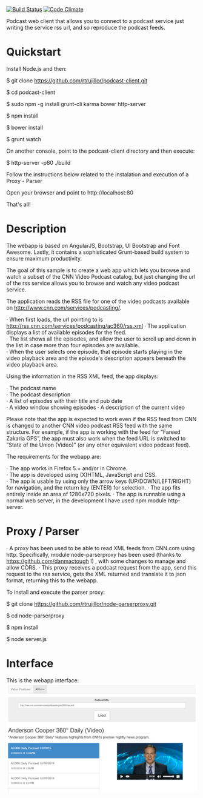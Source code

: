 [![Build Status](https://travis-ci.org/rtrujillor/podcast-client.svg?branch=master)](https://travis-ci.org/rtrujillor/podcast-client)
[![Code Climate](https://codeclimate.com/repos/5761486356f44e006d006443/badges/5eb55389e31b6298494f/gpa.svg)](https://codeclimate.com/repos/5761486356f44e006d006443/feed)

Podcast web client that allows you to connect to a podcast service just writing the service rss url, and so reproduce the podcast feeds.

# Quickstart

Install Node.js and then:

$ git clone https://github.com/rtrujillor/podcast-client.git

$ cd podcast-client

$ sudo npm -g install grunt-cli karma bower http-server

$ npm install

$ bower install

$ grunt watch

On another console, point to the podcast-client directory and then execute:

$ http-server -p80 ./build

Follow the instructions below related to the instalation and execution of a Proxy - Parser

Open your browser and point to http://localhost:80

That's all!

# Description
The webapp is based on AngularJS, Bootstrap, UI Bootstrap and Font Awesome. Lastly, it contains a sophisticated Grunt-based build system to ensure maximum productivity. 

The goal of this  sample is to create a web app which lets you browse and watch a subset of the CNN Video Podcast catalog, but just changing the url of the rss service allows you to browse and watch any video podcast service.

The application reads the RSS file for one of the video podcasts available on http://www.cnn.com/services/podcasting/.

 · When first loads, the url pointing to is http://rss.cnn.com/services/podcasting/ac360/rss.xml
 · The application displays a list of available episodes for the feed.   
 · The list shows all the  episodes, and allow the user to scroll up and down in the list in case more than four episodes are available.  
 · When the user selects one episode, that episode starts playing in the video playback area and the episode's description appears beneath the video playback area.  
 
Using the information in the RSS XML feed, the app displays:  

 · The podcast name  
 · The podcast description  
 · A list of episodes with their title and pub date  
 · A video window showing episodes
 · A description of the current video 
 
Please note that the app is expected to work even if the RSS feed from CNN is changed to another CNN video podcast RSS feed with the same structure. For example, if the app is working with the feed for ”Fareed Zakaria GPS”, the app must also work when the feed URL is switched to ”State of the Union (Video)” (or any other equivalent video podcast feed).  

The requirements for the webapp are:

· The app works in Firefox 5.+ and/or in Chrome.  
· The app is developed using (X)HTML, JavaScript and CSS.  
· The app is usable by using only the arrow keys (UP/DOWN/LEFT/RIGHT) for navigation, and the return key (ENTER) for selection. 
· The app fits entirely inside an area of 1280x720 pixels. 
· The app is runnable using a normal web server, in the development I have used npm module http-server. 

# Proxy / Parser

· A  proxy has been used to be able to read XML feeds from CNN.com using http. Specifically, module node-parserproxy has been used (thanks to https://github.com/danmactough !) , with some changes to manage and allow CORS. 
· This proxy receives a podcast request from the app, send this request to the rss service, gets the XML returned and translate it to json format, returning this to the webapp.

To install and execute the parser proxy:

$ git clone https://github.com/rtrujillor/node-parserproxy.git

$ cd node-parserproxy 

$ npm install

$ node server.js

# Interface
This is the webapp interface:
![alt tag](https://github.com/rtrujillor/podcast-client/blob/master/podcast_interface.png)
